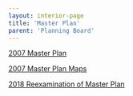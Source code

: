 ```yaml
---
layout: interior-page
title: 'Master Plan'
parent: 'Planning Board'
---
```


[2007 Master Plan](https://storage.googleapis.com/static.rutherford-nj.com/committees/planning%20board/11.27.19%202007%20Master%20Plan.pdf)

[2007 Master Plan Maps](https://storage.googleapis.com/static.rutherford-nj.com/committees/planning%20board/11.27.19%202007%20Master%20Plan%20Maps.pdf)

[2018 Reexamination of Master Plan](https://storage.googleapis.com/static.rutherford-nj.com/committees/planning%20board/2018%20MASTER%20PLAN%20REEXAMINATION%20REPORT%20FINAL%20(00072944xD43F8).PDF)

